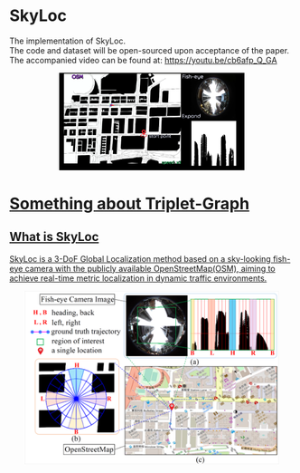 # SkyLoc
The implementation of SkyLoc.  
The code and dataset will be open-sourced upon acceptance of the paper.  
The accompanied video can be found at: https://youtu.be/cb6afp_Q_GA  

<center>
<a href="https://youtu.be/cb6afp_Q_GA"><img src="cover.png" width="65%" height="65%" />
 
</center>

# Something about Triplet-Graph
## What is SkyLoc 
SkyLoc is a 3-DoF Global Localization method based on a sky-looking fish-eye camera with the publicly available OpenStreetMap(OSM), aiming to achieve real-time metric localization in dynamic traffic environments.
<p align="center"><img src="overview.png" width=450></p>

